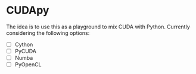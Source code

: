 # CUDApy

The idea is to use this as a playground to mix CUDA with Python. Currently considering the following options:

- [ ] Cython
- [ ] PyCUDA
- [ ] Numba
- [ ] PyOpenCL
